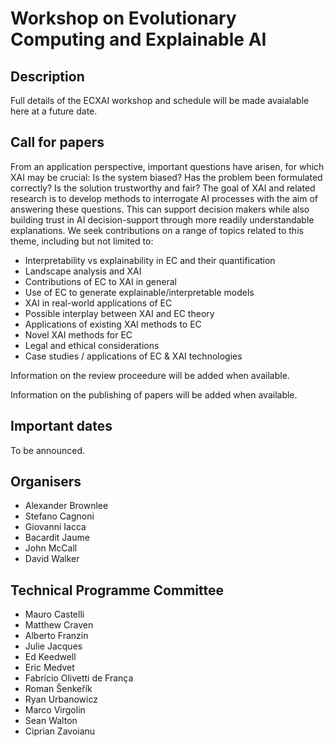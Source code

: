 # Workshop on Evolutionary Computing and Explainable AI
## Description

Full details of the ECXAI workshop and schedule will be made avaialable here at a future date.

## Call for papers

From an application perspective, important questions have arisen, for which XAI may be crucial: Is the system biased? Has the problem been formulated correctly? Is the solution trustworthy and fair? The goal of XAI and related research is to develop methods to interrogate AI processes with the aim of answering these questions. This can support decision makers while also building trust in AI decision-support through more readily understandable explanations.
We seek contributions on a range of topics related to this theme, including but not limited to:
- Interpretability vs explainability in EC and their quantification
- Landscape analysis and XAI
- Contributions of EC to XAI in general
- Use of EC to generate explainable/interpretable models
- XAI in real-world applications of EC
- Possible interplay between XAI and EC theory
- Applications of existing XAI methods to EC
- Novel XAI methods for EC
- Legal and ethical considerations
- Case studies / applications of EC & XAI technologies

Information on the review proceedure will be added when available.

Information on the publishing of papers will be added when available.

## Important dates
To be announced.

## Organisers
- Alexander Brownlee
- Stefano Cagnoni
- Giovanni Iacca
- Bacardit Jaume
- John McCall
- David Walker

## Technical Programme Committee
- Mauro Castelli
- Matthew Craven
- Alberto Franzin
- Julie Jacques
- Ed Keedwell
- Eric Medvet
- Fabrício Olivetti de França
- Roman Šenkeřík
- Ryan Urbanowicz
- Marco Virgolin
- Sean Walton
- Ciprian Zavoianu

